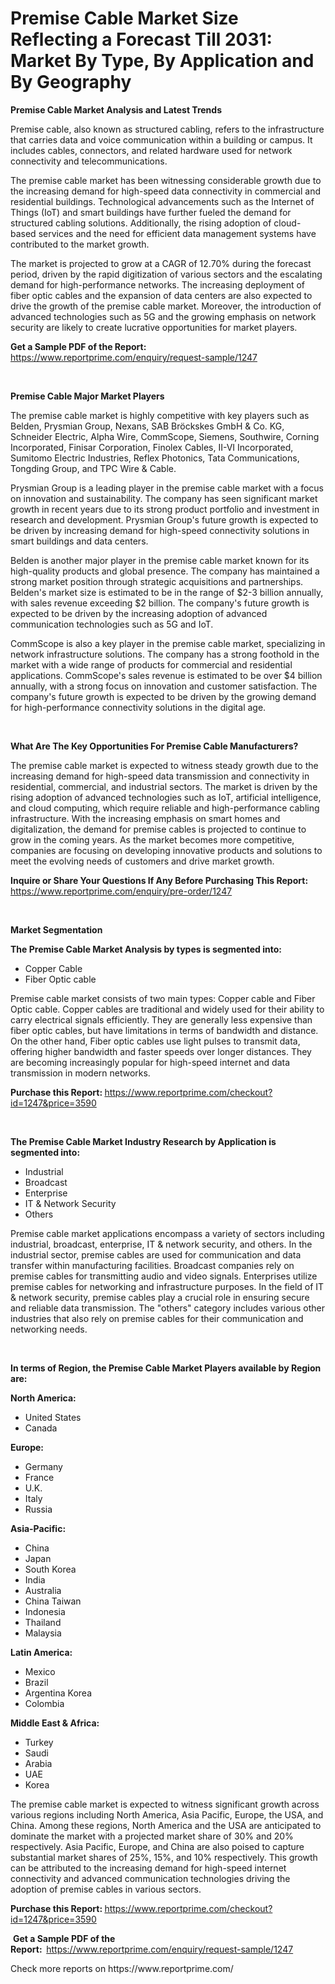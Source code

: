 <p><h1>Premise Cable Market Size Reflecting a Forecast Till 2031: Market By Type, By Application and By Geography</h1></p><p><strong>Premise Cable Market Analysis and Latest Trends</strong></p>
<p><p>Premise cable, also known as structured cabling, refers to the infrastructure that carries data and voice communication within a building or campus. It includes cables, connectors, and related hardware used for network connectivity and telecommunications.</p><p>The premise cable market has been witnessing considerable growth due to the increasing demand for high-speed data connectivity in commercial and residential buildings. Technological advancements such as the Internet of Things (IoT) and smart buildings have further fueled the demand for structured cabling solutions. Additionally, the rising adoption of cloud-based services and the need for efficient data management systems have contributed to the market growth.</p><p>The market is projected to grow at a CAGR of 12.70% during the forecast period, driven by the rapid digitization of various sectors and the escalating demand for high-performance networks. The increasing deployment of fiber optic cables and the expansion of data centers are also expected to drive the growth of the premise cable market. Moreover, the introduction of advanced technologies such as 5G and the growing emphasis on network security are likely to create lucrative opportunities for market players.</p></p>
<p><strong>Get a Sample PDF of the Report:&nbsp;</strong> <a href="https://www.reportprime.com/enquiry/request-sample/1247">https://www.reportprime.com/enquiry/request-sample/1247</a></p>
<p>&nbsp;</p>
<p><strong>Premise Cable Major Market Players</strong></p>
<p><p>The premise cable market is highly competitive with key players such as Belden, Prysmian Group, Nexans, SAB Bröckskes GmbH & Co. KG, Schneider Electric, Alpha Wire, CommScope, Siemens, Southwire, Corning Incorporated, Finisar Corporation, Finolex Cables, II-VI Incorporated, Sumitomo Electric Industries, Reflex Photonics, Tata Communications, Tongding Group, and TPC Wire & Cable.</p><p>Prysmian Group is a leading player in the premise cable market with a focus on innovation and sustainability. The company has seen significant market growth in recent years due to its strong product portfolio and investment in research and development. Prysmian Group's future growth is expected to be driven by increasing demand for high-speed connectivity solutions in smart buildings and data centers.</p><p>Belden is another major player in the premise cable market known for its high-quality products and global presence. The company has maintained a strong market position through strategic acquisitions and partnerships. Belden's market size is estimated to be in the range of $2-3 billion annually, with sales revenue exceeding $2 billion. The company's future growth is expected to be driven by the increasing adoption of advanced communication technologies such as 5G and IoT.</p><p>CommScope is also a key player in the premise cable market, specializing in network infrastructure solutions. The company has a strong foothold in the market with a wide range of products for commercial and residential applications. CommScope's sales revenue is estimated to be over $4 billion annually, with a strong focus on innovation and customer satisfaction. The company's future growth is expected to be driven by the growing demand for high-performance connectivity solutions in the digital age.</p></p>
<p>&nbsp;</p>
<p><strong>What Are The Key Opportunities For Premise Cable Manufacturers?</strong></p>
<p><p>The premise cable market is expected to witness steady growth due to the increasing demand for high-speed data transmission and connectivity in residential, commercial, and industrial sectors. The market is driven by the rising adoption of advanced technologies such as IoT, artificial intelligence, and cloud computing, which require reliable and high-performance cabling infrastructure. With the increasing emphasis on smart homes and digitalization, the demand for premise cables is projected to continue to grow in the coming years. As the market becomes more competitive, companies are focusing on developing innovative products and solutions to meet the evolving needs of customers and drive market growth.</p></p>
<p><strong>Inquire or Share Your Questions If Any Before Purchasing This Report:</strong> <a href="https://www.reportprime.com/enquiry/pre-order/1247">https://www.reportprime.com/enquiry/pre-order/1247</a></p>
<p>&nbsp;</p>
<p><strong>Market Segmentation</strong></p>
<p><strong>The Premise Cable Market Analysis by types is segmented into:</strong></p>
<p><ul><li>Copper Cable</li><li>Fiber Optic cable</li></ul></p>
<p><p>Premise cable market consists of two main types: Copper cable and Fiber Optic cable. Copper cables are traditional and widely used for their ability to carry electrical signals efficiently. They are generally less expensive than fiber optic cables, but have limitations in terms of bandwidth and distance. On the other hand, Fiber optic cables use light pulses to transmit data, offering higher bandwidth and faster speeds over longer distances. They are becoming increasingly popular for high-speed internet and data transmission in modern networks.</p></p>
<p><strong>Purchase this Report:&nbsp;</strong><a href="https://www.reportprime.com/checkout?id=1247&price=3590">https://www.reportprime.com/checkout?id=1247&price=3590</a></p>
<p>&nbsp;</p>
<p><strong>The Premise Cable Market Industry Research by Application is segmented into:</strong></p>
<p><ul><li>Industrial</li><li>Broadcast</li><li>Enterprise</li><li>IT & Network Security</li><li>Others</li></ul></p>
<p><p>Premise cable market applications encompass a variety of sectors including industrial, broadcast, enterprise, IT & network security, and others. In the industrial sector, premise cables are used for communication and data transfer within manufacturing facilities. Broadcast companies rely on premise cables for transmitting audio and video signals. Enterprises utilize premise cables for networking and infrastructure purposes. In the field of IT & network security, premise cables play a crucial role in ensuring secure and reliable data transmission. The "others" category includes various other industries that also rely on premise cables for their communication and networking needs.</p></p>
<p>&nbsp;</p>
<p><strong>In terms of Region, the Premise Cable Market Players available by Region are:</strong></p>
<p>
    <p> <strong> North America: </strong>
        <ul>
            <li>United States</li>
            <li>Canada</li>
        </ul>
        </p> 
    <p> <strong> Europe: </strong>
        <ul>
            <li>Germany</li>
            <li>France</li>
            <li>U.K.</li>
            <li>Italy</li>
            <li>Russia</li>
        </ul>
        </p> 
    <p> <strong> Asia-Pacific: </strong>
        <ul>
            <li>China</li>
            <li>Japan</li>
            <li>South Korea</li>
            <li>India</li>
            <li>Australia</li>
            <li>China Taiwan</li>
            <li>Indonesia</li>
            <li>Thailand</li>
            <li>Malaysia</li>
        </ul>
        </p> 
    <p> <strong> Latin America: </strong>
        <ul>
            <li>Mexico</li>
            <li>Brazil</li>
            <li>Argentina Korea</li>
            <li>Colombia</li>
        </ul>
        </p> 
    <p> <strong> Middle East & Africa: </strong>
        <ul>
            <li>Turkey</li>
            <li>Saudi</li>
            <li>Arabia</li>
            <li>UAE</li>
            <li>Korea</li>
        </ul>
    </p>
    </p>
<p><p>The premise cable market is expected to witness significant growth across various regions including North America, Asia Pacific, Europe, the USA, and China. Among these regions, North America and the USA are anticipated to dominate the market with a projected market share of 30% and 20% respectively. Asia Pacific, Europe, and China are also poised to capture substantial market shares of 25%, 15%, and 10% respectively. This growth can be attributed to the increasing demand for high-speed internet connectivity and advanced communication technologies driving the adoption of premise cables in various sectors.</p></p>
<p><strong>Purchase this Report: </strong><a href="https://www.reportprime.com/checkout?id=1247&price=3590">https://www.reportprime.com/checkout?id=1247&price=3590</a></p>
<p>&nbsp;<strong>Get a Sample PDF of the Report:&nbsp;&nbsp;</strong><a href="https://www.reportprime.com/enquiry/request-sample/1247">https://www.reportprime.com/enquiry/request-sample/1247</a></p>
<p><strong></strong></p>
<p>Check more reports on https://www.reportprime.com/</p>